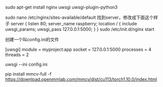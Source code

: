 sudo apt-get install nginx uwsgi uwsgi-plugin-python3





sudo nano /etc/nginx/sites-available/default
找到server，修改成下面这个样子
server {
        listen 80;
        server_name raspberry;
        location / {
                include uwsgi_params;
                uwsgi_pass  127.0.0.1:5000;
        }
}
sudo /etc/init.d/nginx start


创建一个叫config.ini的文件

[uwsgi]
module = myproject:app
socket = 127.0.0.1:5000
processes = 4
threads = 2


uwsgi --ini config.ini

pip install mmcv-full -f https://download.openmmlab.com/mmcv/dist/cu113/torch1.10.0/index.html
